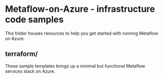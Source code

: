 # Metaflow-on-Azure - infrastructure code samples

This folder houses resources to help you get started with running 
Metaflow on Azure.

## terraform/
These sample templates brings up a minimal but functional Metaflow services stack on Azure.


